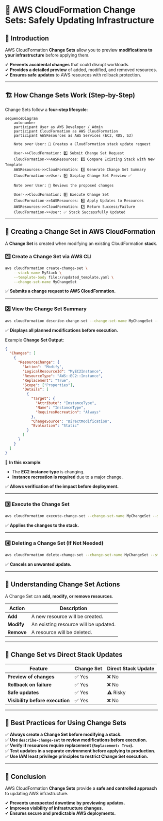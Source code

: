 # **🔄 AWS CloudFormation Change Sets: Safely Updating Infrastructure**

## **📌 Introduction**

AWS CloudFormation **Change Sets** allow you to preview **modifications to your infrastructure** before applying them.

✔ **Prevents accidental changes** that could disrupt workloads.  
✔ **Provides a detailed preview** of added, modified, and removed resources.  
✔ **Ensures safe updates** to AWS resources with rollback protection.

---

## **🏗️ How Change Sets Work (Step-by-Step)**

Change Sets follow a **four-step lifecycle**:

```mermaid
sequenceDiagram
    autonumber
    participant User as AWS Developer / Admin
    participant CloudFormation as AWS CloudFormation
    participant AWSResources as AWS Services (EC2, RDS, S3)

    Note over User: 🔹 Creates a CloudFormation stack update request

    User->>CloudFormation: 1️⃣ Submit Change Set Request
    CloudFormation->>AWSResources: 2️⃣ Compare Existing Stack with New Template
    AWSResources->>CloudFormation: 3️⃣ Generate Change Set Summary
    CloudFormation->>User: 4️⃣ Display Change Set Preview ✅

    Note over User: 🔹 Reviews the proposed changes

    User->>CloudFormation: 5️⃣ Execute Change Set
    CloudFormation->>AWSResources: 6️⃣ Apply Updates to Resources
    AWSResources->>CloudFormation: 7️⃣ Return Success/Failure
    CloudFormation->>User: ✅ Stack Successfully Updated
```

---

## **📜 Creating a Change Set in AWS CloudFormation**

A **Change Set** is created when modifying an existing CloudFormation **stack**.

### **1️⃣ Create a Change Set via AWS CLI**

```sh
aws cloudformation create-change-set \
    --stack-name MyStack \
    --template-body file://updated_template.yaml \
    --change-set-name MyChangeSet
```

✅ **Submits a change request to AWS CloudFormation.**

---

### **2️⃣ View the Change Set Summary**

```sh
aws cloudformation describe-change-set --change-set-name MyChangeSet --stack-name MyStack
```

✅ **Displays all planned modifications before execution.**

Example **Change Set Output**:

```json
{
  "Changes": [
    {
      "ResourceChange": {
        "Action": "Modify",
        "LogicalResourceId": "MyEC2Instance",
        "ResourceType": "AWS::EC2::Instance",
        "Replacement": "True",
        "Scope": ["Properties"],
        "Details": [
          {
            "Target": {
              "Attribute": "InstanceType",
              "Name": "InstanceType",
              "RequiresRecreation": "Always"
            },
            "ChangeSource": "DirectModification",
            "Evaluation": "Static"
          }
        ]
      }
    }
  ]
}
```

🔹 **In this example**:

- The **EC2 instance type** is changing.
- **Instance recreation is required** due to a major change.

✅ **Allows verification of the impact before deployment.**

---

### **3️⃣ Execute the Change Set**

```sh
aws cloudformation execute-change-set --change-set-name MyChangeSet --stack-name MyStack
```

✅ **Applies the changes to the stack.**

---

### **4️⃣ Deleting a Change Set (If Not Needed)**

```sh
aws cloudformation delete-change-set --change-set-name MyChangeSet --stack-name MyStack
```

✅ **Cancels an unwanted update.**

---

## **🔄 Understanding Change Set Actions**

A Change Set can **add, modify, or remove resources**.

| **Action** | **Description**                       |
| ---------- | ------------------------------------- |
| **Add**    | A new resource will be created.       |
| **Modify** | An existing resource will be updated. |
| **Remove** | A resource will be deleted.           |

---

## **🔄 Change Set vs Direct Stack Updates**

| **Feature**                     | **Change Set** | **Direct Stack Update** |
| ------------------------------- | -------------- | ----------------------- |
| **Preview of changes**          | ✅ Yes         | ❌ No                   |
| **Rollback on failure**         | ✅ Yes         | ❌ No                   |
| **Safe updates**                | ✅ Yes         | ⚠ Risky                 |
| **Visibility before execution** | ✅ Yes         | ❌ No                   |

---

## **📜 Best Practices for Using Change Sets**

✅ **Always create a Change Set before modifying a stack.**  
✅ **Use `describe-change-set` to review modifications before execution.**  
✅ **Verify if resources require replacement (`Replacement: True`).**  
✅ **Test updates in a separate environment before applying to production.**  
✅ **Use IAM least privilege principles to restrict Change Set execution.**

---

## 📍 **Conclusion**

AWS CloudFormation **Change Sets** provide a **safe and controlled approach** to updating AWS infrastructure.

✔ **Prevents unexpected downtime by previewing updates.**  
✔ **Improves visibility of infrastructure changes.**  
✔ **Ensures secure and predictable AWS deployments.**
